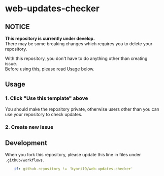 # web-updates-checker

## NOTICE

**This repository is currently under develop.**  
There may be some breaking changes which requires you to delete your repository.

With this repository, you don't have to do anything other than creating issue.  
Before using this, please read [Usage](#usage) below.


## Usage

### 1. Click "Use this template" above

You should make the repository private, otherwise users other than you can use your repository to check updates.

### 2. Create new issue


## Development

When you fork this repository, please update this line in files under `.github/workflows`.

```yaml
    if: github.repository != 'kyori19/web-updates-checker'
```
